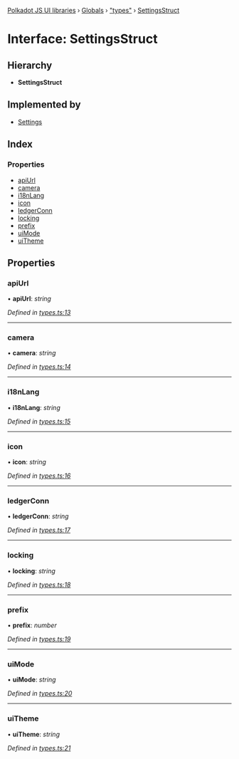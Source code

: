 [Polkadot JS UI libraries](../README.md) › [Globals](../globals.md) › ["types"](../modules/_types_.md) › [SettingsStruct](_types_.settingsstruct.md)

# Interface: SettingsStruct

## Hierarchy

* **SettingsStruct**

## Implemented by

* [Settings](../classes/_settings_.settings.md)

## Index

### Properties

* [apiUrl](_types_.settingsstruct.md#apiurl)
* [camera](_types_.settingsstruct.md#camera)
* [i18nLang](_types_.settingsstruct.md#i18nlang)
* [icon](_types_.settingsstruct.md#icon)
* [ledgerConn](_types_.settingsstruct.md#ledgerconn)
* [locking](_types_.settingsstruct.md#locking)
* [prefix](_types_.settingsstruct.md#prefix)
* [uiMode](_types_.settingsstruct.md#uimode)
* [uiTheme](_types_.settingsstruct.md#uitheme)

## Properties

###  apiUrl

• **apiUrl**: *string*

*Defined in [types.ts:13](https://github.com/polkadot-js/ui/blob/5ddcec77/packages/ui-settings/src/types.ts#L13)*

___

###  camera

• **camera**: *string*

*Defined in [types.ts:14](https://github.com/polkadot-js/ui/blob/5ddcec77/packages/ui-settings/src/types.ts#L14)*

___

###  i18nLang

• **i18nLang**: *string*

*Defined in [types.ts:15](https://github.com/polkadot-js/ui/blob/5ddcec77/packages/ui-settings/src/types.ts#L15)*

___

###  icon

• **icon**: *string*

*Defined in [types.ts:16](https://github.com/polkadot-js/ui/blob/5ddcec77/packages/ui-settings/src/types.ts#L16)*

___

###  ledgerConn

• **ledgerConn**: *string*

*Defined in [types.ts:17](https://github.com/polkadot-js/ui/blob/5ddcec77/packages/ui-settings/src/types.ts#L17)*

___

###  locking

• **locking**: *string*

*Defined in [types.ts:18](https://github.com/polkadot-js/ui/blob/5ddcec77/packages/ui-settings/src/types.ts#L18)*

___

###  prefix

• **prefix**: *number*

*Defined in [types.ts:19](https://github.com/polkadot-js/ui/blob/5ddcec77/packages/ui-settings/src/types.ts#L19)*

___

###  uiMode

• **uiMode**: *string*

*Defined in [types.ts:20](https://github.com/polkadot-js/ui/blob/5ddcec77/packages/ui-settings/src/types.ts#L20)*

___

###  uiTheme

• **uiTheme**: *string*

*Defined in [types.ts:21](https://github.com/polkadot-js/ui/blob/5ddcec77/packages/ui-settings/src/types.ts#L21)*
